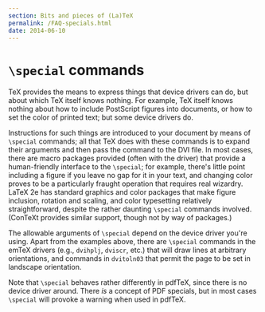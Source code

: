 ```yaml
---
section: Bits and pieces of (La)TeX
permalink: /FAQ-specials.html
date: 2014-06-10
---
```


# `\special` commands

TeX provides the means to express things that device drivers can
do, but about which TeX itself knows nothing.  For example, TeX
itself knows nothing about how to include PostScript figures into
documents, or how to set the color of printed text; but some device
drivers do.

Instructions for such things are introduced to your document by means
of `\special` commands; all that TeX does with these commands is
to expand their 
arguments and then pass the command to the DVI file.  In most
cases, there are macro packages provided (often with the driver) that
provide a human-friendly interface to the `\special`; for example,
there's little point including a figure if you leave no gap for it in
your text, and changing color proves to be a particularly fraught
operation that requires real wizardry.  LaTeX 2e
has standard graphics and color packages that make figure inclusion,
rotation and scaling, and color typesetting relatively
straightforward, despite the rather daunting `\special` commands
involved.  (ConTeXt provides similar support, though not by way of
packages.)

The allowable arguments of `\special` depend on the device driver
you're using.  Apart from the examples above, there are `\special`
commands in the emTeX drivers (e.g., `dvihplj`, `dviscr`,
etc.)&nbsp;that will draw lines at arbitrary orientations, and
commands in `dvitoln03` that permit the page to be set in
landscape orientation.

Note that `\special` behaves rather differently in pdfTeX, since
there is no device driver around.  There _is_ a concept of
PDF specials, but in most cases `\special` will provoke a
warning when used in pdfTeX.

